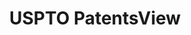 ---
layout: default
bigquery: https://console.cloud.google.com/bigquery?p=patents-public-data&d=patentsview&page=dataset
citation: Attribution should be given to PatentsView for use, distribution, or derivative
  works.
code: https://github.com/CSSIP-AIR/PatentsView-Code-Snippets/
contributors: USPTO
cost: None
description: 'PatentsView includes US patent data including raw data (summaries, applications,
  pregrant applications), disambugations of inventors and assignees, and inventor
  gender estimates.  Also foreign priority data, # of figures and sheets, and government
  interest statements.'
documentation: https://patentsview.org/query/builder-faqs
last_edit: 04/08/2022, 09:44:06
location: https://patentsview.org/
maintained_by: USPTO
record_creation_timestamp: 12/2/2020 17:20:46
schema_fields:
- rel_id
- disamb_assignee_id_20190820
- patent_id
- text
- state_fips
- reldocno
- latitude
- disamb_inventor_id_20190312
- number
- city
- id
- lawyer_id
- disamb_assignee_id_20200630
- disamb_assignee_id_20191231
- symbol_position
- _102_date
- _371_date
- title
- disamb_inventor_id_20170307
- doctype
- disamb_assignee_id_20200929
- status
- abstract
- disamb_assignee_id_20190312
- latin_name
- male_flag
- disamb_inventor_id_20200630
- fname
- role
- term_grant
- country
- county_fips
- filename
- disamb_inventor_id_20171003
- level_two
- classification_level
- disamb_inventor_id_20171226
- category
- section
- num_figures
- disamb_inventor_id_20190820
- attribution_status
- name_last
- subclass
- organization_id
- relkind
- name
- subgroup_id
- section_id
- withdrawn
- designation
- date
- dependent
- group
- disclaimer_date
- subsection_id
- num
- application_id
- field_id
- action_date
- inventor_id
- disamb_assignee_id_20191008
- disamb_inventor_id_20201229
- latlong
- uuid
- state
- kind
- country_transformed
- rawlocation_id
- organization
- f371_date
- term_disclaimer
- citation_id
- ipc_version_indicator
- mainclass_id
- level_three
- ipc_class
- doc_type
- main_group
- sector_title
- subgroup
- length
- disamb_inventor_id_20191231
- contract_award_number
- subclass_id
- classification_data_source
- deceased
- disamb_inventor_id_20180528
- disamb_assignee_id_20200331
- county
- num_sheets
- classification_value
- f102_date
- disamb_inventor_id_20200929
- rawinventor_id
- applicant_type
- name_first
- sequence
- variety
- disamb_inventor_id_20191008
- gi_statement
- num_claims
- assignee_id
- rawassignee_id
- term_extension
- lapse_of_patent
- disamb_inventor_id_20170808
- rule_47
- series_code
- location_id
- disamb_inventor_id_20181127
- disamb_inventor_id_20200331
- male
- publication_number
- lname
- group_id
- field_title
- category_id
- level_one
- longitude
- subcategory_id
- exemplary
- classification_status
- disamb_assignee_id_20181127
- type
shortname: patentsview
tags:
- disambiguation
- United States
- gender
terms_of_use: Creative Commons Attribution 4.0 International License.
timeframe: 1963-1999
title: USPTO PatentsView
uuid: cf1780b1-e265-4e49-8d1d-83b9cfe0fd9a
---